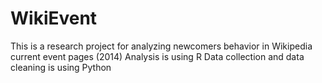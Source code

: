 # WikiEvent
This is a research project for analyzing newcomers behavior in Wikipedia current event pages (2014)
Analysis is using R
Data collection and data cleaning is using Python
